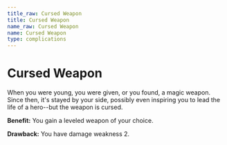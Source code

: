 ```yaml
---
title_raw: Cursed Weapon
title: Cursed Weapon
name_raw: Cursed Weapon
name: Cursed Weapon
type: complications
---
```


# Cursed Weapon

When you were young, you were given, or you found, a magic weapon. Since then, it's stayed by your side, possibly even inspiring you to lead the life of a hero--but the weapon is cursed.

**Benefit:** You gain a leveled weapon of your choice.

**Drawback:** You have damage weakness 2.

